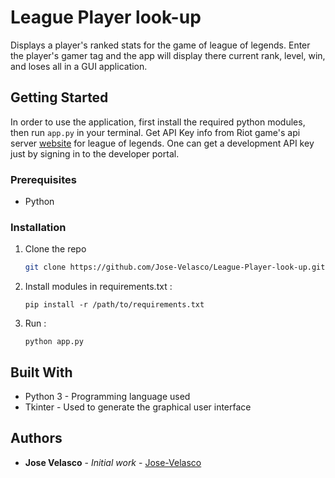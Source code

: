 # League Player look-up

Displays a player's ranked stats for the game of league of legends. Enter the player's gamer tag and the app will display there current rank, level, win, and loses all in a GUI application. 

## Getting Started

In order to use the application, first install the required python modules, then run `app.py` in your terminal. Get API Key info from Riot game's api server [website](https://developer.riotgames.com/) for league of legends. One can get a development API key just by signing in to the developer portal.

### Prerequisites

* Python

### Installation

1. Clone the repo
   ```sh
   git clone https://github.com/Jose-Velasco/League-Player-look-up.git
   ```
2. Install modules in requirements.txt :
   ```
   pip install -r /path/to/requirements.txt
   ```
3. Run :
    ```
    python app.py
    ```
## Built With
- Python 3 - Programming language used
- Tkinter - Used to generate the graphical user interface

## Authors

* **Jose Velasco** - *Initial work* - [Jose-Velasco](https://github.com/Jose-Velasco)